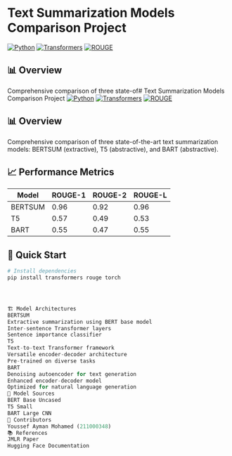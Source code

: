 # Text Summarization Models Comparison Project
[![Python](https://img.shields.io/badge/Python-3.11.7-blue.svg)](https://www.python.org/)
[![Transformers](https://img.shields.io/badge/Transformers-latest-green.svg)](https://huggingface.co/transformers/)
[![ROUGE](https://img.shields.io/badge/ROUGE-latest-red.svg)](https://pypi.org/project/rouge/)

## 📊 Overview
Comprehensive comparison of three state-of# Text Summarization Models Comparison Project
[![Python](https://img.shields.io/badge/Python-3.11.7-blue.svg)](https://www.python.org/)
[![Transformers](https://img.shields.io/badge/Transformers-latest-green.svg)](https://huggingface.co/transformers/)
[![ROUGE](https://img.shields.io/badge/ROUGE-latest-red.svg)](https://pypi.org/project/rouge/)

## 📊 Overview
Comprehensive comparison of three state-of-the-art text summarization models: BERTSUM (extractive), T5 (abstractive), and BART (abstractive).

## 📈 Performance Metrics

| Model    | ROUGE-1 | ROUGE-2 | ROUGE-L |
|----------|---------|---------|----------|
| BERTSUM  | 0.96    | 0.92    | 0.96    |
| T5       | 0.57    | 0.49    | 0.53    |
| BART     | 0.55    | 0.47    | 0.55    |

## 🚀 Quick Start

```python
# Install dependencies
pip install transformers rouge torch




🏗️ Model Architectures
BERTSUM
Extractive summarization using BERT base model
Inter-sentence Transformer layers
Sentence importance classifier
T5
Text-to-text Transformer framework
Versatile encoder-decoder architecture
Pre-trained on diverse tasks
BART
Denoising autoencoder for text generation
Enhanced encoder-decoder model
Optimized for natural language generation
🔗 Model Sources
BERT Base Uncased
T5 Small
BART Large CNN
👥 Contributors
Youssef Ayman Mohamed (211000348)
📚 References
JMLR Paper
Hugging Face Documentation